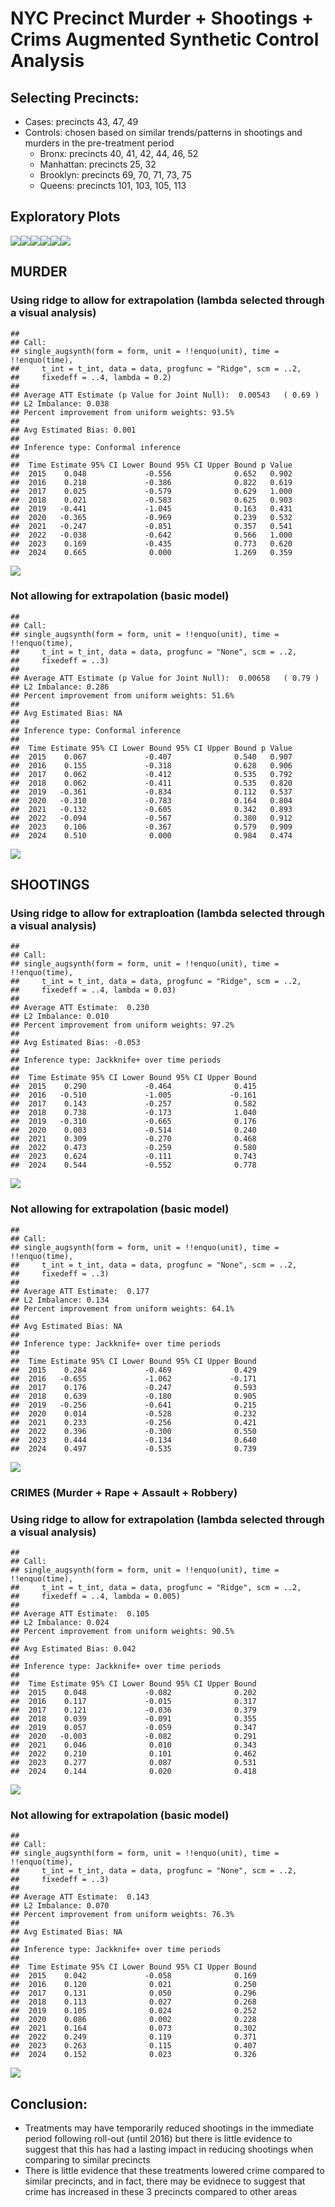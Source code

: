 NYC Precinct Murder + Shootings + Crims Augmented Synthetic Control
Analysis
================

## Selecting Precincts:

- Cases: precincts 43, 47, 49
- Controls: chosen based on similar trends/patterns in shootings and
  murders in the pre-treatment period
  - Bronx: precincts 40, 41, 42, 44, 46, 52
  - Manhattan: precincts 25, 32
  - Brooklyn: precincts 69, 70, 71, 73, 75
  - Queens: precincts 101, 103, 105, 113

## Exploratory Plots

![](README_files/figure-gfm/unnamed-chunk-1-1.png)<!-- -->![](README_files/figure-gfm/unnamed-chunk-1-2.png)<!-- -->![](README_files/figure-gfm/unnamed-chunk-1-3.png)<!-- -->![](README_files/figure-gfm/unnamed-chunk-1-4.png)<!-- -->![](README_files/figure-gfm/unnamed-chunk-1-5.png)<!-- -->![](README_files/figure-gfm/unnamed-chunk-1-6.png)<!-- -->

## MURDER

### Using ridge to allow for extrapolation (lambda selected through a visual analysis)

    ## 
    ## Call:
    ## single_augsynth(form = form, unit = !!enquo(unit), time = !!enquo(time), 
    ##     t_int = t_int, data = data, progfunc = "Ridge", scm = ..2, 
    ##     fixedeff = ..4, lambda = 0.2)
    ## 
    ## Average ATT Estimate (p Value for Joint Null):  0.00543   ( 0.69 )
    ## L2 Imbalance: 0.038
    ## Percent improvement from uniform weights: 93.5%
    ## 
    ## Avg Estimated Bias: 0.001
    ## 
    ## Inference type: Conformal inference
    ## 
    ##  Time Estimate 95% CI Lower Bound 95% CI Upper Bound p Value
    ##  2015    0.048             -0.556              0.652   0.902
    ##  2016    0.218             -0.386              0.822   0.619
    ##  2017    0.025             -0.579              0.629   1.000
    ##  2018    0.021             -0.583              0.625   0.903
    ##  2019   -0.441             -1.045              0.163   0.431
    ##  2020   -0.365             -0.969              0.239   0.532
    ##  2021   -0.247             -0.851              0.357   0.541
    ##  2022   -0.038             -0.642              0.566   1.000
    ##  2023    0.169             -0.435              0.773   0.620
    ##  2024    0.665              0.000              1.269   0.359

![](README_files/figure-gfm/unnamed-chunk-2-1.png)<!-- -->

### Not allowing for extrapolation (basic model)

    ## 
    ## Call:
    ## single_augsynth(form = form, unit = !!enquo(unit), time = !!enquo(time), 
    ##     t_int = t_int, data = data, progfunc = "None", scm = ..2, 
    ##     fixedeff = ..3)
    ## 
    ## Average ATT Estimate (p Value for Joint Null):  0.00658   ( 0.79 )
    ## L2 Imbalance: 0.286
    ## Percent improvement from uniform weights: 51.6%
    ## 
    ## Avg Estimated Bias: NA
    ## 
    ## Inference type: Conformal inference
    ## 
    ##  Time Estimate 95% CI Lower Bound 95% CI Upper Bound p Value
    ##  2015    0.067             -0.407              0.540   0.907
    ##  2016    0.155             -0.318              0.628   0.906
    ##  2017    0.062             -0.412              0.535   0.792
    ##  2018    0.062             -0.411              0.535   0.820
    ##  2019   -0.361             -0.834              0.112   0.537
    ##  2020   -0.310             -0.783              0.164   0.804
    ##  2021   -0.132             -0.605              0.342   0.893
    ##  2022   -0.094             -0.567              0.380   0.912
    ##  2023    0.106             -0.367              0.579   0.909
    ##  2024    0.510              0.000              0.984   0.474

![](README_files/figure-gfm/unnamed-chunk-3-1.png)<!-- -->

## SHOOTINGS

### Using ridge to allow for extraploation (lambda selected through a visual analysis)

    ## 
    ## Call:
    ## single_augsynth(form = form, unit = !!enquo(unit), time = !!enquo(time), 
    ##     t_int = t_int, data = data, progfunc = "Ridge", scm = ..2, 
    ##     fixedeff = ..4, lambda = 0.03)
    ## 
    ## Average ATT Estimate:  0.230 
    ## L2 Imbalance: 0.010
    ## Percent improvement from uniform weights: 97.2%
    ## 
    ## Avg Estimated Bias: -0.053
    ## 
    ## Inference type: Jackknife+ over time periods
    ## 
    ##  Time Estimate 95% CI Lower Bound 95% CI Upper Bound
    ##  2015    0.290             -0.464              0.415
    ##  2016   -0.510             -1.005             -0.161
    ##  2017    0.143             -0.257              0.582
    ##  2018    0.738             -0.173              1.040
    ##  2019   -0.310             -0.665              0.176
    ##  2020    0.003             -0.514              0.240
    ##  2021    0.309             -0.270              0.468
    ##  2022    0.473             -0.259              0.580
    ##  2023    0.624             -0.111              0.743
    ##  2024    0.544             -0.552              0.778

![](README_files/figure-gfm/unnamed-chunk-4-1.png)<!-- -->

### Not allowing for extrapolation (basic model)

    ## 
    ## Call:
    ## single_augsynth(form = form, unit = !!enquo(unit), time = !!enquo(time), 
    ##     t_int = t_int, data = data, progfunc = "None", scm = ..2, 
    ##     fixedeff = ..3)
    ## 
    ## Average ATT Estimate:  0.177 
    ## L2 Imbalance: 0.134
    ## Percent improvement from uniform weights: 64.1%
    ## 
    ## Avg Estimated Bias: NA
    ## 
    ## Inference type: Jackknife+ over time periods
    ## 
    ##  Time Estimate 95% CI Lower Bound 95% CI Upper Bound
    ##  2015    0.284             -0.469              0.429
    ##  2016   -0.655             -1.062             -0.171
    ##  2017    0.176             -0.247              0.593
    ##  2018    0.639             -0.180              0.905
    ##  2019   -0.256             -0.641              0.215
    ##  2020    0.014             -0.528              0.232
    ##  2021    0.233             -0.256              0.421
    ##  2022    0.396             -0.300              0.550
    ##  2023    0.444             -0.134              0.640
    ##  2024    0.497             -0.535              0.739

![](README_files/figure-gfm/unnamed-chunk-5-1.png)<!-- -->

### CRIMES (Murder + Rape + Assault + Robbery)

### Using ridge to allow for extrapolation (lambda selected through a visual analysis)

    ## 
    ## Call:
    ## single_augsynth(form = form, unit = !!enquo(unit), time = !!enquo(time), 
    ##     t_int = t_int, data = data, progfunc = "Ridge", scm = ..2, 
    ##     fixedeff = ..4, lambda = 0.005)
    ## 
    ## Average ATT Estimate:  0.105 
    ## L2 Imbalance: 0.024
    ## Percent improvement from uniform weights: 90.5%
    ## 
    ## Avg Estimated Bias: 0.042
    ## 
    ## Inference type: Jackknife+ over time periods
    ## 
    ##  Time Estimate 95% CI Lower Bound 95% CI Upper Bound
    ##  2015    0.048             -0.082              0.202
    ##  2016    0.117             -0.015              0.317
    ##  2017    0.121             -0.036              0.379
    ##  2018    0.039             -0.091              0.355
    ##  2019    0.057             -0.059              0.347
    ##  2020   -0.003             -0.082              0.291
    ##  2021    0.046              0.010              0.343
    ##  2022    0.210              0.101              0.462
    ##  2023    0.277              0.087              0.531
    ##  2024    0.144              0.020              0.418

![](README_files/figure-gfm/unnamed-chunk-6-1.png)<!-- -->

### Not allowing for extrapolation (basic model)

    ## 
    ## Call:
    ## single_augsynth(form = form, unit = !!enquo(unit), time = !!enquo(time), 
    ##     t_int = t_int, data = data, progfunc = "None", scm = ..2, 
    ##     fixedeff = ..3)
    ## 
    ## Average ATT Estimate:  0.143 
    ## L2 Imbalance: 0.070
    ## Percent improvement from uniform weights: 76.3%
    ## 
    ## Avg Estimated Bias: NA
    ## 
    ## Inference type: Jackknife+ over time periods
    ## 
    ##  Time Estimate 95% CI Lower Bound 95% CI Upper Bound
    ##  2015    0.042             -0.058              0.169
    ##  2016    0.120              0.021              0.250
    ##  2017    0.131              0.050              0.296
    ##  2018    0.113              0.027              0.268
    ##  2019    0.105              0.024              0.252
    ##  2020    0.086              0.002              0.228
    ##  2021    0.164              0.073              0.302
    ##  2022    0.249              0.119              0.371
    ##  2023    0.263              0.115              0.407
    ##  2024    0.152              0.023              0.326

![](README_files/figure-gfm/unnamed-chunk-7-1.png)<!-- -->

## Conclusion:

- Treatments may have temporarily reduced shootings in the immediate
  period following roll-out (until 2016) but there is little evidence to
  suggest that this has had a lasting impact in reducing shootings when
  comparing to similar precincts
- There is little evidence that these treatments lowered crime compared
  to similar precincts, and in fact, there may be evidnece to suggest
  that crime has increased in these 3 precincts compared to other areas
